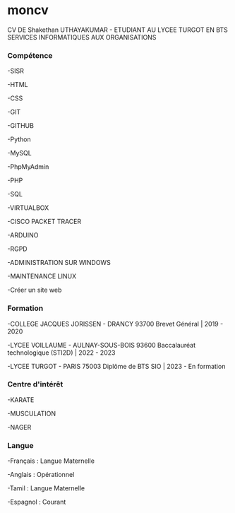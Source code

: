 # moncv
CV DE Shakethan UTHAYAKUMAR - ETUDIANT AU LYCEE TURGOT EN BTS SERVICES INFORMATIQUES AUX ORGANISATIONS

### Compétence
-SISR

-HTML

-CSS

-GIT

-GITHUB

-Python

-MySQL

-PhpMyAdmin

-PHP

-SQL

-VIRTUALBOX

-CISCO PACKET TRACER

-ARDUINO

-RGPD

-ADMINISTRATION SUR WINDOWS

-MAINTENANCE LINUX

-Créer un site web

### Formation 
-COLLEGE JACQUES JORISSEN - DRANCY 93700
Brevet Général | 2019 - 2020

-LYCEE VOILLAUME - AULNAY-SOUS-BOIS 93600
Baccalauréat technologique (STI2D) | 2022 - 2023

-LYCEE TURGOT - PARIS 75003
Diplôme de BTS SIO | 2023 - En formation

### Centre d'intérêt
-KARATE

-MUSCULATION

-NAGER


### Langue
-Français : Langue Maternelle

-Anglais : Opérationnel

-Tamil : Langue Maternelle

-Espagnol : Courant
